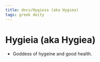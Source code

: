 ```yaml
---
title: docs/Hygieia (aka Hygiea)
tags: greek deity
---
```


# Hygieia (aka Hygiea) 
- Goddess of hygeine and good health.